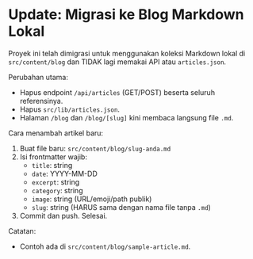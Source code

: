 # Update: Migrasi ke Blog Markdown Lokal

Proyek ini telah dimigrasi untuk menggunakan koleksi Markdown lokal di `src/content/blog` dan TIDAK lagi memakai API atau `articles.json`.

Perubahan utama:
- Hapus endpoint `/api/articles` (GET/POST) beserta seluruh referensinya.
- Hapus `src/lib/articles.json`.
- Halaman `/blog` dan `/blog/[slug]` kini membaca langsung file `.md`.

Cara menambah artikel baru:
1. Buat file baru: `src/content/blog/slug-anda.md`
2. Isi frontmatter wajib:
   - `title`: string
   - `date`: YYYY-MM-DD
   - `excerpt`: string
   - `category`: string
   - `image`: string (URL/emoji/path publik)
   - `slug`: string (HARUS sama dengan nama file tanpa `.md`)
3. Commit dan push. Selesai.

Catatan:
- Contoh ada di `src/content/blog/sample-article.md`.